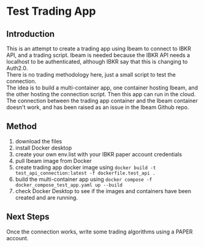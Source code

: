 # Test Trading App

## Introduction    
This is an attempt to create a trading app using Ibeam to connect to IBKR API, and a trading script.  Ibeam is needed because the IBKR API needs a localhost to be authenticated, although IBKR say that this is changing to Auth2.0.       
There is no trading methodology here, just a small script to test the connection.     
The idea is to build a multi-container app, one container hosting Ibeam, and the other hosting the connection script. Then this app can run in the cloud.    
The connection between the trading app container and the Ibeam container doesn't work, and has been raised as an issue in the Ibeam Github repo.    

## Method   
1. download the files
2. install Docker desktop
3. create your own env.list with your IBKR paper account credentials
4. pull Ibeam image from Docker
5. create trading app docker image using ``docker build -t test_api_connection:latest -f dockerfile.test_api .``
6. build the multi-container app using ``docker compose -f docker_compose_test_app.yaml up --build``
7. check Docker Desktop to see if the images and containers have been created and are running.

## Next Steps
Once the connection works, write some trading algorithms using a PAPER account.   
